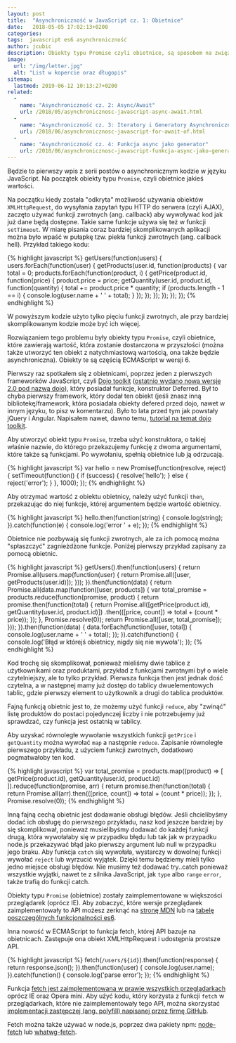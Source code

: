 ```yaml
---
layout: post
title:  "Asynchroniczność w JavaScript cz. 1: Obietnice"
date:   2018-05-05 17:02:13+0200
categories:
tags:  javascript es6 asynchroniczność
author: jcubic
description: Obiekty typu Promise czyli obietnice, są sposobem na zwięzłą implementacje asynchronicznego kodu. Będzie to pierwszy wpis z serii omawiającej asynchroniczność w JavaScript.
image:
  url: "/img/letter.jpg"
  alt: "List w kopercie oraz długopis"
sitemap:
  lastmod: 2019-06-12 10:13:27+0200
related:
  -
    name: "Asynchroniczność cz. 2: Async/Await"
    url: /2018/05/asynchronicznosc-javascript-async-await.html
  -
    name: "Asynchroniczność cz. 3: Iteratory i Generatory Asynchroniczne"
    url: /2018/06/asynchronicznosc-javascript-for-await-of.html
  -
    name: "Asynchroniczność cz. 4: Funkcja async jako generator"
    url: /2018/06/asynchronicznosc-javascript-funkcja-async-jako-generator.html
---
```


Będzie to pierwszy wpis z serii postów o asynchronicznym kodzie w języku JavaScript. Na początek obiekty typu `Promise`,
czyli obietnice jakieś wartości.

<!-- more -->

Na początku kiedy została "odkryta" możliwość używania obiektów `XMLHttpRequest`, do wysyłania zapytań typu HTTP do
serwera (czyli AJAX), zaczęto używać funkcji zwrotnych (ang. callback) aby wywoływać kod jak już dane będą
dostępne. Takie same funkcje używa się też w funkcji `setTimeout`. W miarę pisania coraz bardziej skomplikowanych
aplikacji można było wpaść w pułapkę tzw. piekła funkcji zwrotnych (ang. callback hell). Przykład takiego kodu:


{% highlight javascript %}
getUsers(function(users) {
    users.forEach(function(user) {
        getProducts(user.id, function(products) {
            var total = 0;
            products.forEach(function(product, i) {
                getPrice(product.id, function(price) {
                    product.price = price;
                    getQuantity(user.id, product.id, function(quantity) {
                        total += product.price * quantity;
                        if (products.length - 1 == i) {
                            console.log(user.name + ' ' + total);
                        }
                    });
                });
            });
        });
    });
});
{% endhighlight %}


W powyższym kodzie użyto tylko pięciu funkcji zwrotnych, ale przy bardziej skomplikowanym kodzie może być ich więcej.


Rozwiązaniem tego problemu były obiekty typu `Promise`, czyli obietnice, które zawierają wartość, która zostanie
dostarczona w przyszłości (można także utworzyć ten obiekt z natychmiastową wartością, ona także będzie
asynchroniczna). Obiekty te są częścią ECMAScript w wersji 6.


Pierwszy raz spotkałem się z obietnicami, poprzez jeden z pierwszych frameworków JavaScript, czyli
[Dojo toolkit](https://pl.wikipedia.org/wiki/Dojo_Toolkit)
([ostatnio wydano nową wersje 2.0 pod nazwą dojo](https://dojo.io/blog/2018/05/02/2018-05-02-Dojo2-0-0-release/)),
który posiadał funkcje, konstruktor Deferred. Był to chyba pierwszy framework, który dodał ten obiekt (jeśli znasz
inną bibliotekę/framework, która posiadała obiekty defered przed dojo, nawet w innym języku, to pisz w komentarzu).
Było to lata przed tym jak powstały jQuery i Angular. Napisałem nawet, dawno temu,
[tutorial na temat dojo toolkit](https://jcubic.pl/jakub-jankiewicz/dojo_tutorial.php).


Aby utworzyć obiekt typu `Promise`, trzeba użyć konstruktora, o takiej właśnie nazwie, do którego przekazujemy funkcję z dwoma
argumentami, które także są funkcjami. Po wywołaniu, spełnią obietnice lub ją odrzucają.


{% highlight javascript %}
var hello = new Promise(function(resolve, reject) {
    setTimeout(function() {
        if (success) {
            resolve('hello');
        } else {
            reject('error');
        }
    }, 1000);
});
{% endhighlight %}


Aby otrzymać wartość z obiektu obietnicy, należy użyć funkcji `then`, przekazując do niej funkcje, której argumentem będzie
wartość obietnicy.


{% highlight javascript %}
hello.then(function(string) {
    console.log(string);
}).catch(function(e) {
    console.log('error ' + e);
});
{% endhighlight %}


Obietnice nie pozbywają się funkcji zwrotnych, ale za ich pomocą można "spłaszczyć" zagnieżdżone funkcje. Poniżej pierwszy
przykład zapisany za pomocą obietnic.


{% highlight javascript %}
getUsers().then(function(users) {
    return Promise.all(users.map(function(user) {
        return Promise.all([user, getProducts(user.id)]);
    }));
}).then(function(data) {
    return Promise.all(data.map(function([user, products]) {
        var total_promise = products.reduce(function(promise, product) {
            return promise.then(function(total) {
                return Promise.all([getPrice(product.id),
                                    getQuantity(user.id, product.id)])
                    .then(([price, count]) => total + (count * price));
            });
        }, Promise.resolve(0));
        return Promise.all([user, total_promise]);
    }));
}).then(function(data) {
    data.forEach(function([user, total]) {
        console.log(user.name + ' ' + total);
    });
}).catch(function() {
    console.log('Błąd w którejś obietnicy, nigdy się nie wywoła');
});
{% endhighlight %}


Kod trochę się skomplikował, ponieważ mieliśmy dwie tablice z użytkownikami oraz produktami, przykład z funkcjami
zwrotnymi był o wiele czytelniejszy, ale to tylko przykład. Pierwsza funkcja then jest jednak dość czytelna, a w
następnej mamy już dostęp do tablicy dwuelementowych tablic, gdzie pierwszy element to użytkownik a drugi do tablica
produktów.


Fajną funkcją obietnic jest to, że możemy użyć funkcji `reduce`, aby "zwinąć" listę produktów do postaci
pojedynczej liczby i nie potrzebujemy już sprawdzać, czy funkcja jest ostatnią w tablicy.


Aby uzyskać równoległe wywołanie wszystkich funkcji `getPrice` i `getQuantity` można wywołać `map` a następnie `reduce`.
Zapisanie równoległe pierwszego przykładu, z użyciem funkcji zwrotnych, dodatkowo pogmatwałoby ten kod.


{% highlight javascript %}
var total_promise = products.map((product) => [
    getPrice(product.id),
    getQuantity(user.id, product.id)
]).reduce(function(promise, arr) {
    return promise.then(function(total) {
        return Promise.all(arr).then(([price, count]) => total + (count * price));
    });
}, Promise.resolve(0));
{% endhighlight %}


Inną fajną cechą obietnic jest dodawanie obsługi błędów. Jeśli chcielibyśmy dodać ich obsługę do pierwszego
przykładu, nasz kod jeszcze bardziej by się skomplikował, ponieważ musielibyśmy dodawać do każdej
funkcji drugą, która wywołałaby się w przypadku błędu lub tak jak w przypadku node.js przekazywać błąd jako pierwszy
argument lub null w przypadku jego braku. Aby funkcja `catch` się wywołała, wystarczy w dowolnej funkcji wywołać
`reject` lub wyrzucić wyjątek. Dzięki temu będziemy mieli tylko jedno miejsce obsługi błędów. Nie musimy też dodawać
try..catch ponieważ wszystkie wyjątki, nawet te z silnika JavaScript, jak `type` albo `range` `error`, także trafią do
funkcji catch.


Obiekty typu `Promise` (obietnice) zostały zaimplementowane w większości przeglądarek (oprócz IE). Aby zobaczyć,
które wersje przeglądarek zaimplementowały to API możesz zerknąć na
[stronę MDN](https://developer.mozilla.org/en-US/docs/Web/JavaScript/Reference/Global_Objects/Promise) lub
na [tabelę poszczególnych funkcjonalności es6](https://kangax.github.io/compat-table/es6/).


Inna nowość w ECMAScript to funkcja fetch, której API bazuje na obietnicach. Zastępuje ona obiekt XMLHttpRequest i udostępnia
prostsze API.


{% highlight javascript %}
fetch(`/users/${id}`).then(function(response) {
    return response.json();
}).then(function(user) {
    console.log(user.name);
}).catch(function() {
    console.log('parse error');
});
{% endhighlight %}

Funkcja [fetch jest zaimplementowana w prawie wszystkich przeglądarkach](https://caniuse.com/#feat=fetch) oprócz IE
oraz Opera mini. Aby użyć kodu, który korzysta z funkcji `fetch` w przeglądarkach, które nie zaimplementowały tego API,
można skorzystać [implementacji zastępczej (ang. polyfill) napisanej przez firmę GitHub](https://github.com/github/fetch).

Fetch można także używać w node.js, poprzez dwa pakiety npm: [node-fetch](https://www.npmjs.com/package/node-fetch) lub
[whatwg-fetch](https://www.npmjs.com/package/whatwg-fetch).
